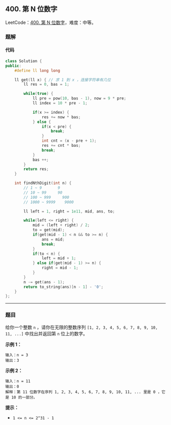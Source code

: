 ## 400. 第 N 位数字

LeetCode：[400. 第 N 位数字](https://leetcode.cn/problems/nth-digit/)，难度：中等。

### 题解

#### 代码

```c++
class Solution {
public:
    #define ll long long

    ll get(ll x) { // 求 1 到 x ，连接字符串有几位
        ll res = 0, bas = 1;

        while(true) {
            ll pre = pow(10, bas - 1), now = 9 * pre;
            ll index = 10 * pre - 1;

            if(x >= index) {
                res += now * bas;
            } else {
                if(x < pre) {
                    break;
                }
                int cnt = (x - pre + 1);
                res += cnt * bas;
                break;
            }
            bas ++;
        }
        return res;
    }

    int findNthDigit(int n) {
        // 1 ~ 9       9
        // 10 ~ 99     90
        // 100 ~ 999     900
        // 1000 ~ 9999    9000

        ll left = 1, right = 1e11, mid, ans, to;

        while(left <= right) {
            mid = (left + right) / 2;
            to = get(mid);
            if(get(mid - 1) < n && to >= n) {
                ans = mid;
                break;
            } 
            if(to < n) {
                left = mid + 1;
            } else if(get(mid - 1) >= n) {
                right = mid - 1;
            }
        }
        n -= get(ans - 1);
        return to_string(ans)[n - 1] - '0';
    }
};
```



---



### 题目

给你一个整数 `n` ，请你在无限的整数序列 `[1, 2, 3, 4, 5, 6, 7, 8, 9, 10, 11, ...]` 中找出并返回第 `n` 位上的数字。

 

**示例 1：**

```
输入：n = 3
输出：3
```

**示例 2：**

```
输入：n = 11
输出：0
解释：第 11 位数字在序列 1, 2, 3, 4, 5, 6, 7, 8, 9, 10, 11, ... 里是 0 ，它是 10 的一部分。
```

 

**提示：**

- `1 <= n <= 2^31 - 1`


